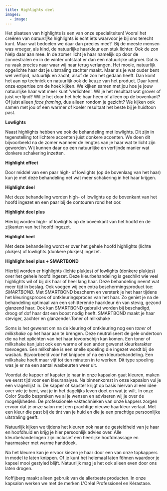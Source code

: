 ```yaml
---
title: Highlights deel
images:
  - image:
---
```


Het plaatsen van highlights is een van onze specialiteiten\! Vooral het creëren van *natuurlijke* highlights is echt iets waarvoor je bij ons terecht kunt. Maar wat bedoelen we daar dan precies mee?&nbsp; Bij de meeste mensen was vroeger, als kind, de natuurlijke haarkleur een stuk lichter. Ook de zon hielp daar aan mee. In de zomer licht je haar namelijk op door de zonnestralen en in de winter ontstaat er dan een natuurlijke uitgroei. Dat is nu vaak precies naar waar wij naar terug verlangen. Het mooie, natuurlijk opgelichte haar dat je uitstraling zachter maakt. Maar als je wat ouder bent wel verfijnd, natuurlijk en zacht, alsof de zon het gedaan heeft. Dan komt het aan op techniek en natuurlijk ook de keuze van het product. Daar komt onze expertise om de hoek kijken. We kijken samen met jou hoe je jouw natuurlijke haar wat meer kunt 'verlichten'. Wil je het resultaat wat grover of juist verfijnd? Wil je het door het hele haar heen of alleen op de bovenkant? Of juist alleen *face framing*, dus alleen rondom je gezicht? We kijken ook samen met jou of een warmer of koeler resultaat het beste bij je huidtoon past.

**Lowlights**

Naast highlights hebben we ook de behandeling met lowlights. Dit zijn in tegenstelling tot lichtere accenten juist donkere accenten. We doen dit bijvoorbeeld na de zomer wanneer de lengtes van je haar wat te licht zijn geworden. Wij kunnen daar op een natuurlijke en verfijnde manier wat donkere schakering inzetten.

**Highlight effect**

Door middel van een paar high- of lowlights (op de bovenlaag van het haar) kun je met deze behandeling net wat meer schakering in het haar krijgen.

**Highlight deel**

Met deze behandeling worden high- of lowlights op de bovenkant van het hoofd ingezet en een paar bij de contouren rond het oor.

**Highlight deel plus**

Hierbij worden high- of lowlights op de bovenkant van het hoofd en de zijkanten van het hoofd ingezet.

**Highlight heel**

Met deze behandeling wordt er over het gehele hoofd highlights (lichte plukjes) of lowlights (donkere plukjes) ingezet.

**Highlight heel plus + SMARTBOND**

Hierbij worden er highlights (lichte plukjes) of lowlights (donkere plukjes) over het gehele hoofd ingezet. Deze kleurbehandeling is geschikt wie veel highlights wil of bij dik haar of heel lang haar. Deze behandeling neemt wat meer tijd in beslag. Ook voegen wij een extra beschermingsproduct toe: *SMARTBOND*. Met SMARTBOND bescherm en versterk je het haar tijdens het kleuringsproces of ontkleuringsproces van het haar. Zo geniet je na de behandeling optimaal van een schitterende haarkleur én van stevig, gezond glanzend haar. Ook kan SMARTBOND gebruikt worden bij beschadigd, droog of dof haar dat een boost nodig heeft. SMARTBOND maakt je haar steviger, zachter en glanzender.Toner of milkshake

Soms is het gewenst om na de kleuring of ontkleuring nog een *toner* of *milkshake* op het haar aan te brengen. Deze neutraliseert de gele ondertoon die na het oplichten van het haar tevoorschijn kan komen. Een toner of milkshake kan juist ook een warme of een ander gewenst kleurkarakter toevoegen. Een milkshake is een snelle spoeling die ingezet wordt bij de wasbak. Bijvoorbeeld voor het knippen of na een kleurbehandeling. Een milkshake hoeft maar vijf tot tien minuten in te werken. Dit type spoeling was je er na een aantal wasbeurten weer uit.

Voordat de kapper of kapster je haar in onze kapsalon gaat kleuren, maken we eerst tijd voor een kleuranalyse. Na binnenkomst in onze kapsalon vul je een vragenlijst in. De kapper of kapster krijgt op basis hiervan al een idee over wie je bent, wat je in het dagelijks leven doet en wat je wilt. In onze Color Studio bespreken we al je wensen en adviseren wij je over de mogelijkheden. De professionele vaktechnieken van onze kappers zorgen ervoor dat je onze salon met een prachtige nieuwe haarkleur verlaat. Met een kleur die past bij de tint van je huid en die je een prachtige persoonlijke uitstraling geeft.

Natuurlijk kijken we tijdens het kleuren ook naar de gesteldheid van je haar en hoofdhuid en krijg je hier persoonlijk advies over. Alle kleurbehandelingen zijn inclusief een heerlijke hoofdmassage en haarmasker met warme handdoek.

Na het kleuren kan je ervoor kiezen je haar door een van onze topkappers in model te laten knippen. Of je kunt het helemaal laten föhnen waardoor je kapsel mooi gestyled blijft. Natuurlijk mag je het ook alleen even door ons laten drogen.

Koffijberg maakt alleen gebruik van de allerbeste producten. In onze kapsalon werken we met de merken L'Oréal Professionel en Kérastase.